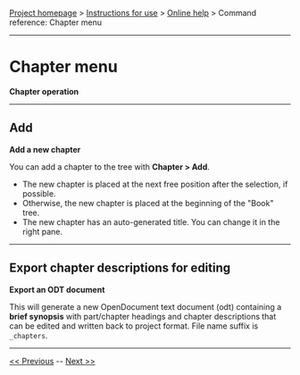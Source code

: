 [Project homepage](../index) > [Instructions for use](../usage) > [Online help](help) > Command reference: Chapter menu

--- 

# Chapter menu 

**Chapter operation**

--- 

## Add

**Add a new chapter**

You can add a chapter to the tree with **Chapter > Add**.
- The new chapter is placed at the next free position after the selection, if possible.
- Otherwise, the new chapter is placed at the beginning of the "Book" tree. 
- The new chapter has an auto-generated title. You can change it in the right pane.

--- 

## Export chapter descriptions for editing

**Export an ODT document**

This will generate a new OpenDocument text document (odt) containing a
**brief synopsis** with part/chapter headings and chapter descriptions that can
be edited and written back to project format. File name suffix is
`_chapters`.

---

[<< Previous](part_menu) -- [Next >>](scene_menu)